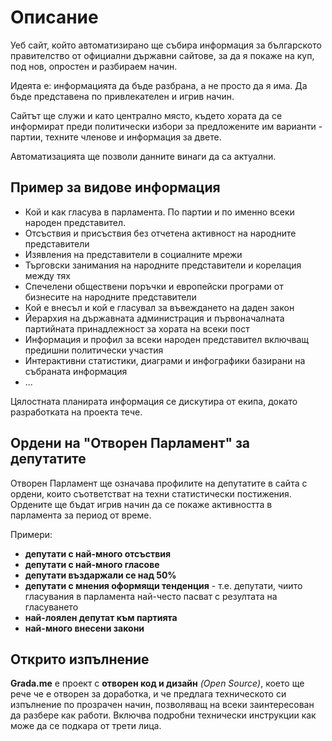 # Описание
Уеб сайт, който автоматизирано ще събира информация за българското правителство от официални държавни сайтове, за да я покаже на куп, под нов, опростен и разбираем начин. 

Идеята е: информацията да бъде разбрана, а не просто да я има. Да бъде представена по привлекателен и игрив начин.

Сайтът ще служи и като централно място, където хората да се информират преди политически избори за предложените им варианти - партии, техните членове и информация за двете.

Автоматизацията ще позволи данните винаги да са актуални.

## Пример за видове информация

- Кой и как гласува в парламента. По партии и по именно всеки народен представител.
- Отсъствия и присъствия без отчетена активност на народните представители
- Изявления на представители в социалните мрежи
- Търговски занимания на народните представители и корелация между тях
- Спечелени обществени поръчки и европейски програми от бизнесите на народните представители
- Кой е внесъл и кой е гласувал за въвеждането на даден закон
- Йерархия на държавната администрация и първоначалната партийната принадлежност за хората на всеки пост
- Информация и профил за всеки народен представител включващ предишни политически участия
- Интерактивни статистики, диаграми и инфографики базирани на събраната информация
- ...

Цялостната планирата информация се дискутира от екипа, докато разработката на проекта тече.

## Ордени на "Отворен Парламент" за депутатите
Отворен Парламент ще означава профилите на депутатите в сайта с ордени, които съответстват на техни статистически постижения. Ордените ще бъдат игрив начин да се покаже активността в парламента за период от време.

Примери: 

  - **депутати с най-много отсъствия**
  - **депутати с най-много гласове**
  - **депутати въздаржали се над 50%**
  - **депутати с мнения оформящи тенденция**  - т.е. депутати, чиито гласувания в парламента най-често пасват с резултата на гласуването
  - **най-лоялен депутат към партията**
  - **най-много внесени закони**


## Открито изпълнение

__Grada.me__ е проект с __отворен код и дизайн__ _(Open Source)_, което ще рече че е отворен за доработка, и че предлага техническото си изпълнение по прозрачен начин, позволяващ на всеки заинтересован да разбере как работи. Включва подробни технически инструкции как може да се подкара от трети лица.
